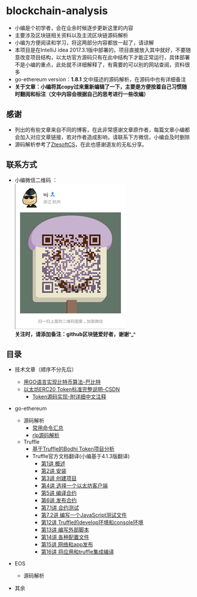 # blockchain-analysis
* 小编是个初学者，会在业余时候逐步更新这里的内容
* 主要涉及区块链相关资料以及主流区块链源码解析
* 小编为方便阅读和学习，将这两部分内容都放一起了，请谅解 
* 本项目是在IntelliJ idea 2017.3.1版中部署的，项目直接放入其中就好，不要随意改变项目结构，以太坊官方源码只有在此中结构下才能正常运行，具体部署不是小编的重点，此处就不详细解释了，有需要的可以别的网站查阅，资料很多
* go-ethereum version：**1.8.1** 文中描述的源码解析，在源码中也有详细备注  
* **关于文章：小编将其copy过来重新编辑了一下，主要是方便按着自己习惯随时翻阅和标注（文中内容会根据自己的思考进行一些改编）**
## 感谢 
* 列出的有些文章来自不同的博客，在此非常感谢文章原作者，每篇文章小编都会加入对应文章链接，若对作者造成影响，请联系下方微信，小编会及时删除
* 源码解析参考了[ZtesoftCS](https://github.com/ZtesoftCS/go-ethereum-code-analysis)，在此也感谢道友的无私分享。
## 联系方式
* 小编微信二维码 ：  
 ![image](/doc/img/my_wechat.png)  
 **关注时，请添加备注：github区块链爱好者，谢谢^_^**     
## 目录
- 技术文章（顺序不分先后） 
    - [用GO语言实现比特币算法-巴比特](/doc/article/用GO语言实现比特币算法.md) 
    - [以太坊ERC20 Token标准完整说明-CSDN](/doc/article/以太坊ERC20_Token标准完整说明.md)
        - [Token源码实现-附详细中文注释](/block_chain/contact/Fan.sol)
- go-ethereum
    - 源码解析  
        - [常用命令汇总](/doc/command)
        - [rlp源码解析](/doc/eth_src_analysis/rlp源码解析.md)
    - Truffle
        - [基于Truffle的Bodhi Token项目分析](/doc/truffle/bodhi)
        - Truffle官方文档翻译(小编基于4.1.3版翻译)
            - [第1讲 概述](/doc/truffle/doc/第1讲_概述.md)  
            - [第2讲 安装](/doc/truffle/doc/第2讲_安装.md) 
            - [第3讲 创建项目](/doc/truffle/doc/第3讲_创建项目.md)
            - [第4讲 选择一个以太坊客户端](/doc/truffle/doc/第4讲_选择一个以太坊客户端.md)
            - [第5讲 编译合约](/doc/truffle/doc/第5讲_编译合约.md)
            - [第6讲 发布合约](/doc/truffle/doc/第6讲_合约发布.md)
            - [第7.1讲 合约测试](/doc/truffle/doc/第7.1讲_合约测试.md)
            - [第7.2讲 编写一个JavaScript测试文件](/doc/truffle/doc/第7.2讲_编写一个JavaScript测试文件.md)
            - [第12讲 Truffle的develop环境和console环境](/doc/truffle/doc/第12讲_Truffle的develop环境和console环境.md)
            - [第13讲 编写外部脚本](/doc/truffle/doc/第13讲_编写外部脚本.md)
            - [第14讲 各种配置文件](/doc/truffle/doc/第14讲_各种配置文件（truffle.js、MochaJS、Solidity）.md)
            - [第15讲 网络和app发布](/doc/truffle/doc/第15讲_网络和app发布.md)  
            - [第16讲 将应用和truffle集成编译](/doc/truffle/doc/第15讲_将应用和truffle集成编译.md)  
            
- EOS
    - 源码解析
- 其余
